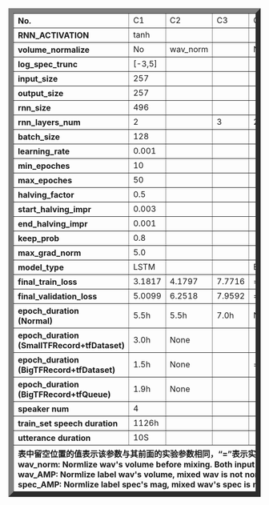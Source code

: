 
<table border="10">
<tr align="left"><th>No.</th>
<td>C1</td><td>C2</td><td>C3</td><td>C4</td><td>C5</td>
<td>C6</td><td>C7</td><td>C8</td><td>C9</td><td>C10</td>
<td>C11</td>
</tr>

<tr align="left"><th>RNN_ACTIVATION</th>
<td>tanh</td><td></td><td></td><td></td><td></td><td></td><td></td><td></td>
<td></td><td></td><td>softmax</td>
</tr>

<tr align="left"><th>volume_normalize</th>
<td>No</td><td>wav_norm</td><td></td><td>No</td><td>wav_norm</td>
<td>No</td><td></td><td></td><td></td><td></td>
<td></td><td>wav_norm</td><td>wav_AMP</td><td>spec_AMP</td>
</tr>

<tr align="left"><th>log_spec_trunc</th>
<td>[-3,5]</td><td></td><td></td><td></td><td></td>
<td></td><td></td><td></td><td></td><td>[-3,7]</td>
<td></td>
</tr>

<tr align="left"><th>input_size</th>
<td>257</td><td></td><td></td><td></td><td></td>
<td></td><td></td><td></td><td></td><td></td>
<td></td>
</tr>

<tr align="left"><th>output_size</th>
<td>257</td><td></td><td></td><td></td><td></td>
<td></td><td></td><td></td><td></td><td></td>
<td></td>
</tr>

<tr align="left"><th>rnn_size</th>
<td>496</td><td></td><td></td><td></td><td>1024</td>
<td>496</td><td></td><td></td><td>1024</td><td>496</td>
<td></td>
</tr>

<tr align="left"><th>rnn_layers_num</th>
<td>2</td><td></td><td>3</td><td>2</td><td>3</td>
<td>2</td><td></td><td>1</td><td>2</td><td></td>
<td></td>
</tr>

<tr align="left"><th>batch_size</th>
<td>128</td><td></td><td></td><td></td><td>64</td>
<td>256</td><td></td><td></td><td>128</td><td>256</td>
<td></td>
</tr>

<tr align="left"><th>learning_rate</th>
<td>0.001</td><td></td><td></td><td></td><td>0.002</td>
<td>0.001</td><td></td><td></td><td></td><td></td>
<td></td>
</tr>

<tr align="left"><th>min_epoches</th>
<td>10</td><td></td><td></td><td></td><td></td>
<td></td><td></td><td></td><td></td><td></td>
<td></td>
</tr>

<tr align="left"><th>max_epoches</th>
<td>50</td><td></td><td></td><td></td><td></td>
<td></td><td></td><td></td><td></td><td></td>
<td></td>
</tr>

<tr align="left"><th>halving_factor</th>
<td>0.5</td><td></td><td></td><td></td><td></td>
<td>0.7</td><td></td><td></td><td></td><td></td>
<td></td>
</tr>

<tr align="left"><th>start_halving_impr</th>
<td>0.003</td><td></td><td></td><td></td><td></td>
<td></td><td></td><td></td><td></td><td></td>
<td></td>
</tr>

<tr align="left"><th>end_halving_impr</th>
<td>0.001</td><td></td><td></td><td></td><td></td>
<td>0.0005</td><td></td><td></td><td></td><td></td>
<td></td>
</tr>

<tr align="left"><th>keep_prob</th>
<td>0.8</td><td></td><td></td><td></td><td></td>
<td></td><td></td><td></td><td></td><td></td>
<td></td>
</tr>

<tr align="left"><th>max_grad_norm</th>
<td>5.0</td><td></td><td></td><td></td><td></td>
<td></td><td></td><td></td><td></td><td></td>
<td></td>
</tr>

<tr align="left"><th>model_type</th>
<td>LSTM</td><td></td><td></td><td>BLSTM</td><td>LSTM</td>
<td>BLSTM</td><td>LSTM</td><td>BLSTM</td><td></td><td></td>
<td></td>
</tr>

<tr align="left"><th>final_train_loss</th>
<td>3.1817</td><td>4.1797</td><td>7.7716</td><td>=</td><td>7.5969</td>
<td>3.0427(0.9128)</td><td>3.8880(1.1664)</td><td>=</td><td>=</td><td>=</td>
<td>=</td>
</tr>

<tr align="left"><th>final_validation_loss</th>
<td>5.0099</td><td>6.2518</td><td>7.9592</td><td>=</td><td>7.7481</td>
<td>3.0610(0.9183)</td><td>3.9230(1.1769)</td><td>=</td><td>=</td><td>=</td>
<td>=</td>
</tr>

<tr align="left">
<th>epoch_duration<br>(Normal)</th>
<td>5.5h</td><td>5.5h</td><td>7.0h</td><td>None</td><td>9.0h</td>
<td>None</td><td></td><td></td><td></td><td></td>
<td></td>
</tr>

<tr align="left"><th>epoch_duration<br>(SmallTFRecord+tfDataset)</th>
<td>3.0h</td><td>None</td><td></td><td></td><td></td>
<td></td><td></td><td></td><td></td><td></td>
<td></td>
</tr>

<tr align="left"><th>epoch_duration<br>(BigTFRecord+tfDataset)</th>
<td>1.5h</td><td>None</td><td></td><td>=</td><td>None</td>
<td>1.8h</td><td>1.2h</td><td>=</td><td>5.9h</td><td>=</td>
<td>=</td>
</tr>

<tr align="left"><th>epoch_duration<br>(BigTFRecord+tfQueue)</th>
<td>1.9h</td><td>None</td><td></td><td></td><td></td>
<td></td><td></td><td></td><td></td><td></td>
<td></td>
</tr>

<tr align="left"><th>speaker num</th>
<td>4</td><td></td><td></td><td></td><td></td>
<td>90</td><td></td><td></td><td></td><td></td>
<td></td>
</tr>

<tr align="left"><th>train_set speech duration</th>
<td>1126h</td><td></td><td></td><td></td><td></td>
<td>1166h</td><td></td><td></td><td></td><td></td>
<td></td>
</tr>

<tr align="left"><th>utterance duration</th>
<td>10S</td><td></td><td></td><td></td><td></td>
<td>3S</td><td></td><td></td><td></td><td></td>
<td></td>
</tr>

<tr align="left"><th colspan='120'>表中留空位置的值表示该参数与其前面的实验参数相同，“=”表示实验尚未得出结果或未进行该实验。<br>
wav_norm: Normlize wav's volume before mixing. Both input and label are normlized.<br>
wav_AMP: Normlize label wav's volume, mixed wav is not normlized. Just label are normlized.<br>
spec_AMP: Normlize label spec's mag, mixed wav's spec is not normlized. Just label are normlized.<br>
</th>
</tr>
</table>
